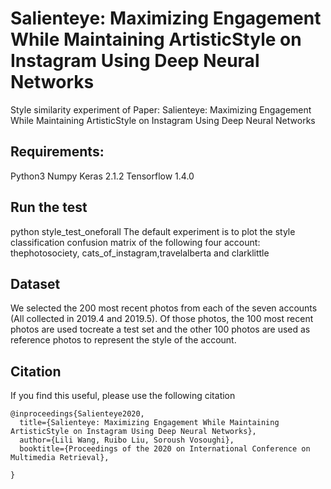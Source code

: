 # Salienteye: Maximizing Engagement While Maintaining ArtisticStyle on Instagram Using Deep Neural Networks
Style similarity experiment of Paper: Salienteye: Maximizing Engagement While Maintaining ArtisticStyle on Instagram Using Deep Neural Networks

## Requirements:
Python3
Numpy
Keras 2.1.2
Tensorflow 1.4.0

## Run the test
python style_test_oneforall
The default experiment is to plot the style classification confusion matrix of the following four account: thephotosociety, cats_of_instagram,travelalberta and clarklittle

## Dataset
We selected the 200 most recent photos from each of the seven accounts (All collected in 2019.4 and 2019.5). Of those photos, the 100 most recent photos are used tocreate a test set and the other 100 photos are used as reference photos to represent the style of the account. 

## Citation

If you find this useful, please use the following citation
```
@inproceedings{Salienteye2020,
  title={Salienteye: Maximizing Engagement While Maintaining ArtisticStyle on Instagram Using Deep Neural Networks},
  author={Lili Wang, Ruibo Liu, Soroush Vosoughi},
  booktitle={Proceedings of the 2020 on International Conference on Multimedia Retrieval},

}
```
